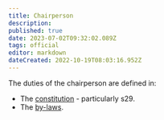 ```yaml
---
title: Chairperson
description: 
published: true
date: 2023-07-02T09:32:02.089Z
tags: official
editor: markdown
dateCreated: 2022-10-19T08:03:16.952Z
---
```


The duties of the chairperson are defined in:

* The [constitution](/constitution) - particularly s29.
* The [by-laws](/docs/policies/bylaws).
